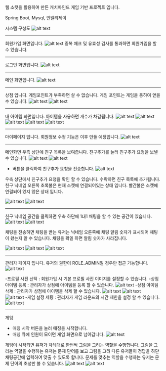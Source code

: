 웹 소캣을 활용하여 만든 캐치마인드 게임 기반 프로젝트 입니다.

Spring Boot, Mysql, 인텔리제이

시스템 구성도
![alt text](image-2.png)

------------------------------------------------------------------------------

회원가입 화면입니다.
![alt text](image-4.png)
중복 체크 및 유효성 검사를 통과하면 회원가입을 할 수 있습니다.

------------------------------------------------------------------------------

로그인 화면입니다.
![alt text](image-5.png)

------------------------------------------------------------------------------

메인 화면입니다.
![alt text](image-6.png)

------------------------------------------------------------------------------

상점 입니다. 게임포인트가 부족하면 살 수 없습니다.
게임 포인트는 게임을 통하여 얻을 수 있습니다.
![alt text](image-7.png)
![alt text](image-8.png)

------------------------------------------------------------------------------

내 아이템 화면입니다. 아이템을 사용하면 개수가 차감됩니다.
![alt text](image-9.png)
![alt text](image-10.png)
![alt text](image-11.png)
![alt text](image-12.png)
![alt text](image-13.png)

------------------------------------------------------------------------------

마이페이지 입니다. 회원정보 수정 기능은 이후 만들 예정입니다.
![alt text](image-14.png)

------------------------------------------------------------------------------

메인화면 우측 상단에 친구 목록을 보여줍니다. 친구추가를 눌러 친구추가 요청을 보낼 수 있습니다.
![alt text](image-15.png)
![alt text](image-16.png)

+ 버튼을 클릭하여 친구추가 요청을 전송합니다.
![alt text](image-17.png)


우측 상단에서 친구추가 요청을 확인 할 수 있습니다. 수락하면 친구 목록에 추가됩니다.
친구 닉네임 오른쪽 초록불은 현재 소캣에 연결되어있는 상태 입니다.
빨간불은 소캣에 연결되어 있지 않은 상태 입니다.

![alt text](image-18.png)
![alt text](image-19.png)

------------------------------------------------------------------------------

친구 닉네임 공간을 클릭하면 우측 하단에 1대1 채팅을 할 수 있는 공간이 있습니다.
![alt text](image-20.png)
![alt text](image-21.png)



채팅을 전송하면 채팅을 받는 유저는 닉네임 오른쪽에 채팅 알림 숫자가 표시되어 채팅이 왔는지 알 수 있습니다.
채팅을 확일 하면 알림 숫자가 사라집니다.

![alt text](image-22.png)
![alt text](image-23.png)
![alt text](image-24.png)



------------------------------------------------------------------------------

관리자 페이지 입니다. 유저의 권한이 ROLE_ADMIN일 경우만 접근 가능합니다.
![alt text](image-25.png)

-프로필 사진 선택 : 회원가입 시 기본 프로필 사진 이미지를 설정할 수 있습니다.
-상점 아이템 등록 : 관리자가 상점에 아이템을 등록 할 수 있습니다.
![alt text](image-26.png)
-상점 아이템 삭제 : 관리자가 상점에 아이템을 삭제 할 수 있습니다.
![alt text](image-27.png)
![alt text](image-28.png)
![alt text](image-29.png)
-게임 설정 세팅 : 관리자가 게임 라운드의 시간 제한을 설정 할 수 있습니다.
![alt text](image-30.png)

------------------------------------------------------------------------------

게임

- 매칭 시작 버튼을 눌러 매칭을 시작합니다.
- 매칭 큐에 인원이 모이면 게임 화면으로 넘어갑니다.
![alt text](image-31.png)



게임이 시작되면 유저가 차례대로 한번씩 그림을 그리는 역할을 수행합니다.
그림을 그리는 역할을 수행하는 유저는 문제 단어를 보고 그림을 그려 다른 유저들이 정답을
하단 채팅공간에 입력하여 맞출 수 있도록 합니다.
문제를 맞추는 역할을 수행하는 유저는 문제 단어의 초성만 볼 수 있습니다.
![alt text](image-32.png)
![alt text](image-33.png)